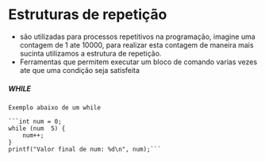 # Estruturas de repetição
 * são utilizadas para processos repetitivos na programação, imagine uma contagem de 1 ate 10000, para realizar esta contagem de maneira mais sucinta
 utilizamos a estrutura de repetição.
 * Ferramentas que permitem executar um bloco de comando varias vezes ate que uma condição seja satisfeita
  ##### WHILE
    Exemplo abaixo de um while

    ```int num = 0;
    while (num  5) {
        num++;
    }
    printf("Valor final de num: %d\n", num);```
    
 